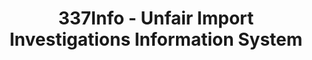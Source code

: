 ---
bigquery: https://console.cloud.google.com/bigquery?p=patents-public-data&d=usitc_investigations&page=dataset&project=sheets-management-319211
citation: US International Trade Commission 337Info Unfair Import Investigations Information
  System
contributors: US International Trade Comission
cost: None
description: US International Trade Commission 337Info Unfair Import Investigations
  Information System contains data on investigations done under Section 337. Section
  337 declares the infringement of certain statutory intellectual property rights
  and other forms of unfair competition in import trade to be unlawful practices.
  Most Section 337 investigations involve allegations of patent or registered trademark
  infringement.
documentation: FAQ and tutorial available on the site
last_edit: 04/08/2022, 09:44:06
location: https://pubapps2.usitc.gov/337external/
maintained_by: US International Trade Comission
schema_fields:
- dateOfPublicationFrNotice
- htsNumbers
- teoProceedingInvolved
- cafcAppeals
- docketNo
- actualStartDateEvidHear
- dateComplaintFiled
- finalIdOnViolationIssue
- scheduledEndDateEvidHear
- endDateMarkmanHearing
- internalRemand
- aljAssigned
- issueDateOtherNonFinal
- targetDate
- teoIdDueDate
- gcAttorney
- scheduledStartDateEvidHear
- startDateMarkmanHearing
- patentNumber
- markmanHearing
- complainant
- id
- teoIdIssueDate
- teoReliefGranted
- ouiiParticipation
- publication_number
- copyrightNumbers
- finalDetNoViolation
- title
- trademarkNumbers
- invUnfairAct
- dateCreated
- finalIdOnViolationDue
- currentStatus
- lastUpdated
- actualEndDateEvidHear
- ouiiAttorney
- investigationNo
- respondent
- investigationTermDate
- finalDetViolation
- currentActiveALJ
- investigationType
- patentNumbers
shortname: unfair_import_investigations
tags:
- import
- legal
- trade
timeframe: 2008-2021 (prior to 2008 downloadable as a JSON file)
title: 337Info - Unfair Import Investigations Information System
uuid: 2721f5ec-e599-4890-9265-9706719fc71e
---
